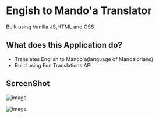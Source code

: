 # Engish to Mando'a Translator

Built using Vanilla JS,HTML and CSS

## What does this Application do?
 - Translates English to Mando'a(language of Mandalorians)
 - Build using Fun Translations API

## ScreenShot
![image](https://github.com/rahul0x00/mandalorian-mandoa-speak/assets/104289350/bdf7d55b-33d1-4651-be03-5b25128e776b)

![image](https://github.com/rahul0x00/BeskarLingo/assets/104289350/72bc0c9c-f8b7-4401-bacf-14c28bf64793)
